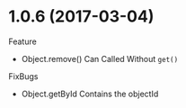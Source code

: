 # 1.0.6 (2017-03-04)

Feature

- Object.remove() Can Called Without `get()`

FixBugs

- Object.getById Contains the objectId
